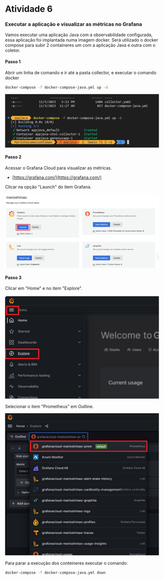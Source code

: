 # Atividade 6

### Executar a aplicação e visualizar as métricas no Grafana
Vamos executar uma aplicação Java com a observabilidade configurada, essa aplicação foi implantada numa imagem docker.
Será utilizado o docker compose para subir 2 containeres um com a aplicação Java e outra com o coletor.

#### Passo 1
Abrir um linha de comando e ir até a pasta collector, e executar o comando docker

```bash
docker-compose -f docker-compose-java.yml up -d
```

![dockercomposeup](images/dockercomposeup.png)

#### Passo 2
Acessar o Grafana Cloud para visualizar as métricas.

- [https://grafana.com/](https://grafana.com/)

Clicar na opção "Launch" do item Grafana.

![Grafana Launch](images/grafanalaunch.png)

#### Passo 3
Clicar em "Home" e no item "Explore".

![Grafana Explore](images/grafanaexplore.png)

Selecionar o item "Prometheus" em Outline.

![Grafana Prometheus](images/grafanaprometheus.png)


Para parar a execução dos conteineres executar o comando:

```bash
docker-compose -f docker-compose-java.yml down
```
